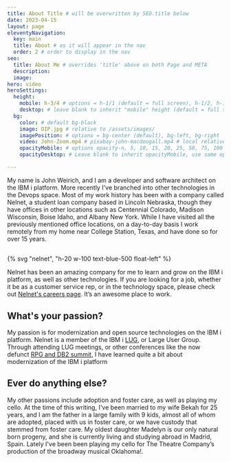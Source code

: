 ```yaml
---
title: About Title # will be overwritten by SEO.title below
date: 2023-04-15
layout: page
eleventyNavigation:
  key: main
  title: About # as it will appear in the nav
  order: 2 # order to display in the nav
seo:
  title: About Me # overrides 'title' above on both Page and META
  description:
  image:
hero: video
heroSettings:
  height:
    mobile: h-3/4 # options = h-1/1 (default = full screen), h-1/2, h-1/3, h-3/4, h-9/10, h-48 (12rem, 192px), h-56 (14rem, 224px), h-64 (16rem, 256px)
    desktop: # leave blank to inherit "mobile" height (default = full screen)
  bg:
    color: # default bg-black
    image: OIP.jpg # relative to /assets/images/
    imagePosition: # options = bg-center (default), bg-left, bg-right
    video: John-Zoom.mp4 # pixabay-john-macdougall.mp4 # local relative /assets/video/, or full https://... if remote?
    opacityMobile: # options opacity-n, 5, 10, 15, 20, 25, 50, 75, 100 (default)
    opacityDesktop: # Leave blank to inherit opacityMobile, use same options as opacityMobile

---
```


My name is John Weirich, and I am a developer and software architect on the IBM i platform.  More recently I've branched into other technologies in the Devops space.  Most of my work history has been with a company called Nelnet, a student loan company based in Lincoln Nebraska, though they have offices in other locations such as Centennial Colorado, Madison Wisconsin, Boise Idaho, and Albany New York.  While I have visited all the previously mentioned office locations, on a day-to-day basis I work remotely from my home near College Station, Texas, and have done so for over 15 years.

##

{% svg "nelnet", "h-20 w-100 text-blue-500 float-left" %}

Nelnet has been an amazing company for me to learn and grow on the IBM i platform, as well as other technologies.   If you are looking for a job, whether it be as a customer service rep, or in the technology space, please check out [Nelnet's careers page](https://nelnetinc.com/careers/job-opportunities/).  It’s an awesome place to work.


## What's your passion?

My passion is for modernization and open source technologies on the IBM i platform.   Nelnet is a member of the IBM i [LUG](https://www.ibmilug.ihost.com/), or Large User Group.  Through attending LUG meetings, or other conferences like the now defunct [RPG and DB2 summit](https://www.systemideveloper.com/pages/events/RPGDb2Summit/), I have learned quite a bit about modernization of the IBM i platform

## Ever do anything else?

My other passions include adoption and foster care, as well as playing my cello.  At the time of this writing, I've been married to my wife Bekah for 25 years, and I am the father in a large family with 9 kids, almost all of whom are adopted, placed with us in foster care, or we have custody that stemmed from foster care.  My oldest daughter Madelyn is our only natural born progeny, and she is currently living and studying abroad in Madrid, Spain.  Lately I've been been playing my cello for The Theatre Company’s production of the broadway musical Oklahoma!.